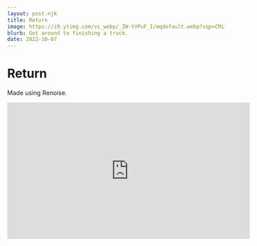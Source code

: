 ```yaml
---
layout: post.njk
title: Return
image: https://i9.ytimg.com/vi_webp/_ZW-tVPuF_I/mqdefault.webp?sqp=CMifoZoG&rs=AOn4CLDjJxDvlQgtA-13P8EK_D1RckBJKA
blurb: Got around to finishing a track.
date: 2022-10-07
---
```

# Return

Made using Renoise.

<iframe width="560" height="315" src="https://www.youtube.com/embed/_ZW-tVPuF_I" title="YouTube video player" frameborder="0" allow="accelerometer; autoplay; clipboard-write; encrypted-media; gyroscope; picture-in-picture" allowfullscreen></iframe>